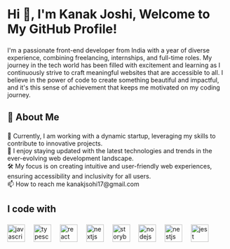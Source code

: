 <h1 align="left">Hi 👋, I'm Kanak Joshi, Welcome to My GitHub Profile!</h1>

###

<p align="left">I'm a passionate front-end developer from India with a year of diverse experience, combining freelancing, internships, and full-time roles. My journey in the tech world has been filled with excitement and learning as I continuously strive to craft meaningful websites that are accessible to all. I believe in the power of code to create something beautiful and impactful, and it's this sense of achievement that keeps me motivated on my coding journey.</p>

###

<h2 align="left">🚀 About Me</h2>

###

<p align="left">💼 Currently, I am working with a dynamic startup, leveraging my skills to contribute to innovative projects.<br>🌱 I enjoy staying updated with the latest technologies and trends in the ever-evolving web development landscape.<br>🛠️ My focus is on creating intuitive and user-friendly web experiences, ensuring accessibility and inclusivity for all users.<br>📫 How to reach me kanakjsohi17@gmail.com</p>

###

<h2 align="left">I code with</h2>

###

<div align="left">
  <img src="https://cdn.jsdelivr.net/gh/devicons/devicon/icons/javascript/javascript-original.svg" height="40" alt="javascript logo"  />
  <img width="12" />
  <img src="https://cdn.jsdelivr.net/gh/devicons/devicon/icons/typescript/typescript-original.svg" height="40" alt="typescript logo"  />
  <img width="12" />
  <img src="https://cdn.jsdelivr.net/gh/devicons/devicon/icons/react/react-original.svg" height="40" alt="react logo"  />
  <img width="12" />
  <img src="https://cdn.jsdelivr.net/gh/devicons/devicon/icons/nextjs/nextjs-original.svg" height="40" alt="nextjs logo"  />
  <img width="12" />
  <img src="https://cdn.jsdelivr.net/gh/devicons/devicon/icons/storybook/storybook-original.svg" height="40" alt="storybook logo"  />
  <img width="12" />
  <img src="https://cdn.jsdelivr.net/gh/devicons/devicon/icons/nodejs/nodejs-original.svg" height="40" alt="nodejs logo"  />
  <img width="12" />
  <img src="https://cdn.jsdelivr.net/gh/devicons/devicon/icons/nestjs/nestjs-plain.svg" height="40" alt="nestjs logo"  />
  <img width="12" />
  <img src="https://cdn.jsdelivr.net/gh/devicons/devicon/icons/jest/jest-plain.svg" height="40" alt="jest logo"  />
</div>

###
